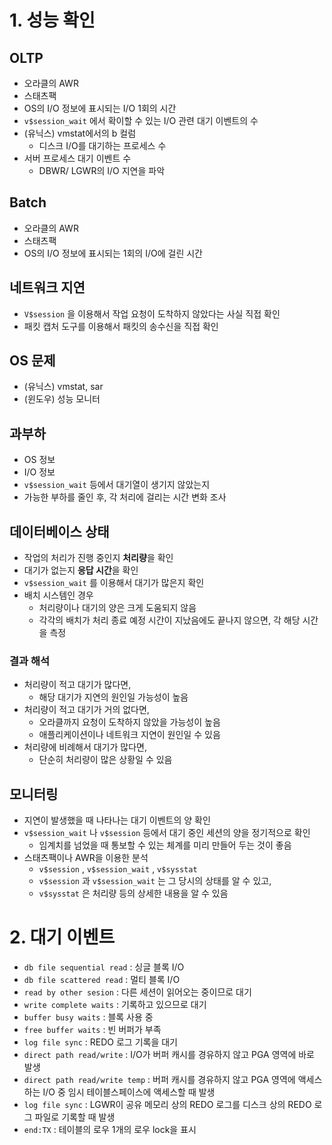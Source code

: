 # 1. 성능 확인
## OLTP
- 오라클의 AWR
- 스태츠팩
- OS의 I/O 정보에 표시되는 I/O 1회의 시간
- `v$session_wait` 에서 확이할 수 있는 I/O 관련 대기 이벤트의 수
- (유닉스) vmstat에서의 b 컬럼
	- 디스크 I/O를 대기하는 프로세스 수
- 서버 프로세스 대기 이벤트 수 
	- DBWR/ LGWR의 I/O 지연을 파악 
## Batch
- 오라클의 AWR
- 스태츠팩
- OS의 I/O 정보에 표시되는 1회의 I/O에 걸린 시간 
## 네트워크 지연 
- `V$session` 을 이용해서 작업 요청이 도착하지 않았다는 사실 직접 확인
- 패킷 캡처 도구를 이용해서 패킷의 송수신을 직접 확인
## OS 문제
- (유닉스) vmstat, sar
- (윈도우) 성능 모니터 
## 과부하
- OS 정보
- I/O 정보
- `v$session_wait` 등에서 대기열이 생기지 않았는지
- 가능한 부하를 줄인 후, 각 처리에 걸리는 시간 변화 조사
## 데이터베이스 상태
- 작업의 처리가 진행 중인지 **처리량**을 확인
- 대기가 없는지 **응답 시간**을 확인
- `v$session_wait` 를 이용해서 대기가 많은지 확인
- 배치 시스템인 경우
	- 처리량이나 대기의 양은 크게 도움되지 않음
    - 각각의 배치가 처리 종료 예정 시간이 지났음에도 끝나지 않으면, 각 해당 시간을 측정
### 결과 해석
- 처리량이 적고 대기가 많다면,
	- 해당 대기가 지연의 원인일 가능성이 높음
- 처리량이 적고 대기가 거의 없다면,
	- 오라클까지 요청이 도착하지 않았을 가능성이 높음
    - 애플리케이션이나 네트워크 지연이 원인일 수 있음
- 처리량에 비례해서 대기가 많다면,
	- 단순히 처리량이 많은 상황일 수 있음 
## 모니터링
- 지연이 발생했을 때 나타나는 대기 이벤트의 양 확인
- `v$session_wait` 나 `v$session` 등에서 대기 중인 세션의 양을 정기적으로 확인
	- 임계치를 넘었을 때 통보할 수 있는 체계를 미리 만들어 두는 것이 좋음 
- 스태츠팩이나 AWR을 이용한 분석
	- `v$session` , `v$session_wait` , `v$sysstat`
    - `v$session` 과 `v$session_wait` 는 그 당시의 상태를 알 수 있고,
    - `v$sysstat` 은 처리량 등의 상세한 내용을 알 수 있음
# 2. 대기 이벤트
- `db file sequential read` : 싱글 블록 I/O
- `db file scattered read` : 멀티 블록 I/O
- `read by other sesion` : 다른 세션이 읽어오는 중이므로 대기
- `write complete waits` : 기록하고 있으므로 대기
- `buffer busy waits` : 블록 사용 중
- `free buffer waits` : 빈 버퍼가 부족
- `log file sync` : REDO  로그 기록을 대기
- `direct path read/write` : I/O가 버퍼 캐시를 경유하지 않고 PGA 영역에 바로 발생
- `direct path read/write temp` : 버퍼 캐시를 경유하지 않고 PGA 영역에 액세스하는 I/O 중 임시 테이블스페이스에 액세스할 때 발생
- `log file sync` : LGWR이 공유 메모리 상의 REDO 로그를 디스크 상의 REDO 로그 파일로 기록할 때 발생
- `end:TX` : 테이블의 로우 1개의 로우 lock을 표시
